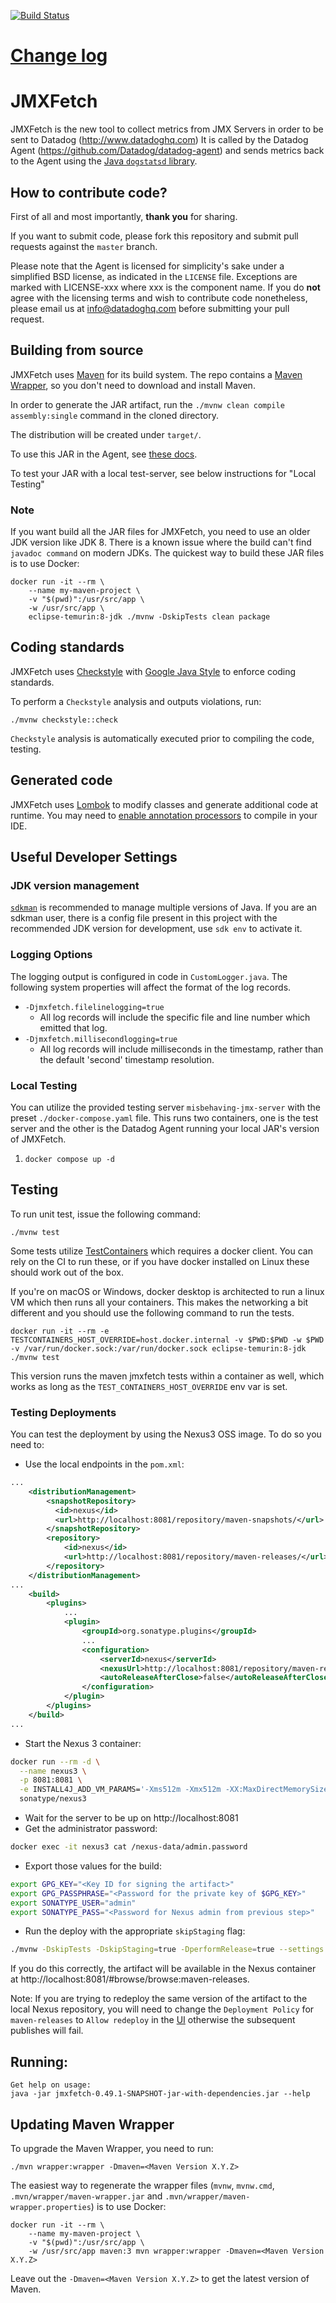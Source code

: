 [![Build Status](https://circleci.com/gh/DataDog/jmxfetch.svg?style=svg)](https://app.circleci.com/pipelines/github/DataDog/jmxfetch)

# [Change log](https://github.com/DataDog/jmxfetch/blob/master/CHANGELOG.md)

# JMXFetch

JMXFetch is the new tool to collect metrics from JMX Servers in order to be sent to Datadog (http://www.datadoghq.com)
It is called by the Datadog Agent (https://github.com/Datadog/datadog-agent) and sends metrics back to the Agent using the [Java `dogstatsd` library](https://github.com/datadog/java-dogstatsd-client).

## How to contribute code?

First of all and most importantly, **thank you** for sharing.

If you want to submit code, please fork this repository and submit pull requests against the `master` branch.

Please note that the Agent is licensed for simplicity's sake
under a simplified BSD license, as indicated in the `LICENSE` file.
Exceptions are marked with LICENSE-xxx where xxx is the component name.
If you do **not** agree with the licensing terms and wish to contribute code nonetheless,
please email us at <info@datadoghq.com> before submitting your
pull request.

## Building from source

JMXFetch uses [Maven](http://maven.apache.org) for its build system. The repo contains a [Maven Wrapper](https://maven.apache.org/wrapper/), so you don't need to download and install Maven.

In order to generate the JAR artifact, run the `./mvnw clean compile assembly:single` command in the cloned directory.

The distribution will be created under ```target/```.

To use this JAR in the Agent, see [these docs](https://github.com/DataDog/datadog-agent/blob/main/docs/dev/checks/jmxfetch.md).

To test your JAR with a local test-server, see below instructions for "Local Testing"

### Note

If you want build all the JAR files for JMXFetch, you need to use an older JDK version like JDK 8.
There is a known issue where the build can't find `javadoc command` on modern JDKs.
The quickest way to build these JAR files is to use Docker:

```
docker run -it --rm \
    --name my-maven-project \
    -v "$(pwd)":/usr/src/app \
    -w /usr/src/app \
    eclipse-temurin:8-jdk ./mvnw -DskipTests clean package
```

## Coding standards

JMXFetch uses [Checkstyle](http://checkstyle.sourceforge.net/) with [Google Java Style](http://google.github.io/styleguide/javaguide.html) to enforce coding standards.

To perform a `Checkstyle` analysis and outputs violations, run:
```
./mvnw checkstyle::check
```

`Checkstyle` analysis is automatically executed prior to compiling the code, testing.

## Generated code

JMXFetch uses [Lombok](https://projectlombok.org/) to modify classes and generate additional code at runtime.
You may need to [enable annotation processors](https://projectlombok.org/setup/overview) to compile in your IDE.

## Useful Developer Settings

### JDK version management
[`sdkman`](https://sdkman.io/install) is recommended to manage multiple versions of Java.
If you are an sdkman user, there is a config file present in this project with
the recommended JDK version for development, use `sdk env` to activate it.


### Logging Options
The logging output is configured in code in `CustomLogger.java`.
The following system properties will affect the format of the log records.

- `-Djmxfetch.filelinelogging=true`
    - All log records will include the specific file and line number which emitted
      that log.
- `-Djmxfetch.millisecondlogging=true`
    - All log records will include milliseconds in the timestamp, rather than the default
      'second' timestamp resolution.

### Local Testing
You can utilize the provided testing server `misbehaving-jmx-server` with the
preset `./docker-compose.yaml` file. This runs two containers, one is the
test server and the other is the Datadog Agent running your local JAR's version
of JMXFetch.

1. `docker compose up -d`



## Testing

To run unit test, issue the following command:
```
./mvnw test
```

Some tests utilize [TestContainers](https://www.testcontainers.org/) which requires a docker client.
You can rely on the CI to run these, or if you have docker installed on Linux these should work out of the box.

If you're on macOS or Windows, docker desktop is architected to run a linux VM which then runs all your containers.
This makes the networking a bit different and you should use the following command to run the tests.

```
docker run -it --rm -e TESTCONTAINERS_HOST_OVERRIDE=host.docker.internal -v $PWD:$PWD -w $PWD -v /var/run/docker.sock:/var/run/docker.sock eclipse-temurin:8-jdk ./mvnw test
```

This version runs the maven jmxfetch tests within a container as well, which works as long as the `TEST_CONTAINERS_HOST_OVERRIDE` env var is set.

### Testing Deployments

You can test the deployment by using the Nexus3 OSS image. To do so you need to:

- Use the local endpoints in the `pom.xml`:
```xml
...
    <distributionManagement>
        <snapshotRepository>
          <id>nexus</id>
          <url>http://localhost:8081/repository/maven-snapshots/</url>
        </snapshotRepository>
        <repository>
            <id>nexus</id>
            <url>http://localhost:8081/repository/maven-releases/</url>
        </repository>
    </distributionManagement>
...
    <build>
        <plugins>
            ...
            <plugin>
                <groupId>org.sonatype.plugins</groupId>
                ...
                <configuration>
                    <serverId>nexus</serverId>
                    <nexusUrl>http://localhost:8081/repository/maven-releases/</nexusUrl>
                    <autoReleaseAfterClose>false</autoReleaseAfterClose>
                </configuration>
            </plugin>
        </plugins>
    </build>
...
```
- Start the Nexus 3 container:
```sh
docker run --rm -d \
  --name nexus3 \
  -p 8081:8081 \
  -e INSTALL4J_ADD_VM_PARAMS='-Xms512m -Xmx512m -XX:MaxDirectMemorySize=512m -Djava.util.prefs.userRoot=/nexus-data/javaprefs' \
  sonatype/nexus3
```
- Wait for the server to be up on http://localhost:8081
- Get the administrator password:
```sh
docker exec -it nexus3 cat /nexus-data/admin.password
```
- Export those values for the build:
```sh
export GPG_KEY="<Key ID for signing the artifact>"
export GPG_PASSPHRASE="<Password for the private key of $GPG_KEY>"
export SONATYPE_USER="admin"
export SONATYPE_PASS="<Password for Nexus admin from previous step>"
```
- Run the deploy with the appropriate `skipStaging` flag:
```sh
./mvnw -DskipTests -DskipStaging=true -DperformRelease=true --settings settings.xml clean deploy
```

If you do this correctly, the artifact will be available in the Nexus container at
http://localhost:8081/#browse/browse:maven-releases.

Note: If you are trying to redeploy the same version of the artifact to the local
Nexus repository, you will need to change the `Deployment Policy` for `maven-releases`
to `Allow redeploy` in the [UI](http://localhost:8081/#admin/repository/repositories:maven-releases)
otherwise the subsequent publishes will fail.

## Running:

```
Get help on usage:
java -jar jmxfetch-0.49.1-SNAPSHOT-jar-with-dependencies.jar --help
```

## Updating Maven Wrapper

To upgrade the Maven Wrapper, you need to run:

```
./mvn wrapper:wrapper -Dmaven=<Maven Version X.Y.Z>
```

The easiest way to regenerate the wrapper files (`mvnw`, `mvnw.cmd`, `.mvn/wrapper/maven-wrapper.jar` and `.mvn/wrapper/maven-wrapper.properties`) is to use Docker:

```
docker run -it --rm \
    --name my-maven-project \
    -v "$(pwd)":/usr/src/app \
    -w /usr/src/app maven:3 mvn wrapper:wrapper -Dmaven=<Maven Version X.Y.Z>
```

Leave out the `-Dmaven=<Maven Version X.Y.Z>` to get the latest version of Maven.
